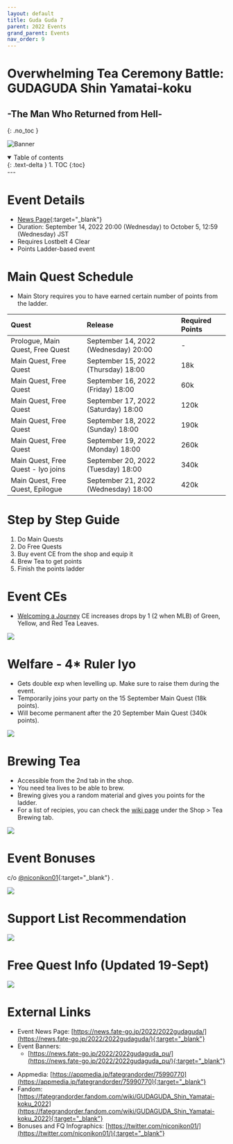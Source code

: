 ```yaml
---
layout: default
title: Guda Guda 7
parent: 2022 Events
grand_parent: Events
nav_order: 9
---
```


# Overwhelming Tea Ceremony Battle: GUDAGUDA Shin Yamatai-koku 
## -The Man Who Returned from Hell-
{: .no_toc }

![Banner](https://news.fate-go.jp/wp-content/uploads/2022/2022gudaguda_full_ypayp/top_banner.png)

<details open markdown="block">
  <summary>
    Table of contents
  </summary>
  {: .text-delta }
1. TOC
{:toc}
</details>
---

# Event Details
- [News Page](https://news.fate-go.jp/2022/2022gudaguda/){:target="_blank"}
- Duration: September 14, 2022 20:00 (Wednesday) to October 5, 12:59 (Wednesday) JST
- Requires Lostbelt 4 Clear
- Points Ladder-based event

# Main Quest Schedule

- Main Story requires you to have earned certain number of points from the ladder.

| Quest | Release | Required Points |
| :-- | :-- | :-- |
| Prologue, Main Quest, Free Quest | September 14, 2022 (Wednesday) 20:00 | - |
| Main Quest, Free Quest | September 15, 2022 (Thursday) 18:00 | 18k |
| Main Quest, Free Quest | September 16, 2022 (Friday) 18:00 | 60k |
| Main Quest, Free Quest | September 17, 2022 (Saturday) 18:00 | 120k |
| Main Quest, Free Quest | September 18, 2022 (Sunday) 18:00 | 190k |
| Main Quest, Free Quest  | September 19, 2022 (Monday) 18:00 | 260k |
| Main Quest, Free Quest - Iyo joins | September 20, 2022 (Tuesday) 18:00 | 340k |
| Main Quest, Free Quest, Epilogue | September 21, 2022 (Wednesday) 18:00 | 420k |

# Step by Step Guide
1. Do Main Quests
2. Do Free Quests
3. Buy event CE from the shop and equip it
4. Brew Tea to get points
5. Finish the points ladder

# Event CEs

- [Welcoming a Journey](https://fategrandorder.fandom.com/wiki/Welcoming_a_Journey) CE increases drops by 1 (2 when MLB) of Green, Yellow, and Red Tea Leaves.

![](https://news.fate-go.jp/wp-content/uploads/2022/2022gudaguda_full_ypayp/info_howto_03.png)

# Welfare - 4* Ruler Iyo

- Gets double exp when levelling up. Make sure to raise them during the event.
- Temporarily joins your party on the 15 September Main Quest (18k points).
- Will become permanent after the 20 September Main Quest (340k points).

![](https://news.fate-go.jp/wp-content/uploads/2022/2022gudaguda_full_ypayp/info_proc_06.png)

# Brewing Tea

- Accessible from the 2nd tab in the shop.
- You need tea lives to be able to brew.
- Brewing gives you a random material and gives you points for the ladder.
- For a list of recipies, you can check the [wiki page](https://fategrandorder.fandom.com/wiki/GUDAGUDA_Shin_Yamatai-koku_2022#Shop) under the Shop > Tea Brewing tab.

![](https://news.fate-go.jp/wp-content/uploads/2022/2022gudaguda_full_ypayp/info_image_02.png)

# Event Bonuses

c/o [@niconikon01](https://twitter.com/niconikon01/status/1571789335388901376){:target="_blank"} .

![](https://pbs.twimg.com/media/FdAdt63aAAAVN-_?format=jpg&name=4096x4096)

# Support List Recommendation

![](https://pbs.twimg.com/media/FdAdvDyaEAAyEVH?format=jpg&name=large)

# Free Quest Info (Updated 19-Sept)

![](https://pbs.twimg.com/media/FdAdsyhacAEyQSH?format=jpg&name=4096x4096)

<!--

https://twitter.com/niconikon01/status/1571789335388901376

.edit #jp-guides 1019597556512215132 {
  "embeds": [
    {
      "title": "GUDAGUDA Shin Yamatai-koku - Bonuses, Recommended Support and Free Quests (updated 19-Sept)",
      "description": "https://twitter.com/niconikon01/status/1571789335388901376",
      "color": "#0693e3",
      "image": "https://pbs.twimg.com/media/FdAdt63aAAAVN-_?format=jpg&name=4096x4096"
    },
    {
      "color": "#0693e3",
      "image": "https://pbs.twimg.com/media/FdAdvDyaEAAyEVH?format=jpg&name=large"
    },
    {
      "color": "#0693e3",
      "image": "https://pbs.twimg.com/media/FdAdsyhacAEyQSH?format=jpg&name=4096x4096"
    }
  ]
}


# Challenge Quest


## References

- [Appmedia](){:target="_blank"}
- [Wikia](){:target="_blank"}
-->

# External Links
- Event News Page: [https://news.fate-go.jp/2022/2022gudaguda/](https://news.fate-go.jp/2022/2022gudaguda/){:target="_blank"}
- Event Banners:
  - [https://news.fate-go.jp/2022/2022gudaguda_pu/](https://news.fate-go.jp/2022/2022gudaguda_pu/){:target="_blank"}

<!--
  - [https://news.fate-go.jp/2022/2022gudaguda_pu2/](https://news.fate-go.jp/2022/2022gudaguda_pu2/){:target="_blank"}
  - [https://news.fate-go.jp/2022/2022gudaguda_pu3/](https://news.fate-go.jp/2022/2022gudaguda_pu3/){:target="_blank"}
-->

- Appmedia: [https://appmedia.jp/fategrandorder/75990770](https://appmedia.jp/fategrandorder/75990770){:target="_blank"}
- Fandom: [https://fategrandorder.fandom.com/wiki/GUDAGUDA_Shin_Yamatai-koku_2022](https://fategrandorder.fandom.com/wiki/GUDAGUDA_Shin_Yamatai-koku_2022){:target="_blank"}
- Bonuses and FQ Infographics: [https://twitter.com/niconikon01/](https://twitter.com/niconikon01/){:target="_blank"}